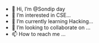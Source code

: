 - 👋 Hi, I’m @Sondip day
- 👀 I’m interested in CSE...
- 🌱 I’m currently learning Hacking...
- 💞️ I’m looking to collaborate on ...
- 📫 How to reach me ...

<!---
sdsrrt/sdsrrt is a ✨ special ✨ repository because its `README.md` (this file) appears on your GitHub profile.
You can click the Preview link to take a look at your changes.
--->
